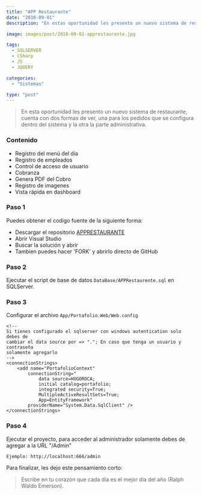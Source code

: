 ```yaml
---
title: "APP Restaurante"
date: "2018-09-01"
description: "En estas oportunidad les presento un nuevo sistema de restaurante, cuenta con dos formas de ver, una para los pedidos que se configura dentro del sistema y la otra la parte administrativa."

image: images/post/2018-09-01-apprestaurante.jpg

tags:
  - SQLSERVER
  - CSharp
  - JS
  - JQUERY

categories:
  - "Sistemas"

type: "post"
---
```


> En esta oportunidad les presento un nuevo sistema de restaurante, cuenta con dos formas de ver, una para los pedidos que se configura dentro del sistema y la otra la parte administrativa.

### Contenido
- Registro del menú del día 
- Registro de empleados 
- Control de acceso de usuario 
- Cobranza 
- Genera PDF del Cobro 
- Registro de imagenes 
- Vista rápida en dashboard 

### Paso 1
Puedes obtener el codigo fuente de la siguiente forma:

- Descargar el repositorio [APPRESTAURANTE](https://github.com/PORTAFOLIO-PROYECTOS/APPRESTAURANTE/archive/master.zip)
- Abrir Visual Studio
- Buscar la solución y abrir
- Tambien puedes hacer 'FORK' y abrirlo directo de GitHub

### Paso 2
Ejecutar el script de base de datos ```DataBase/APPRestaurente.sql``` en SQLServer.

### Paso 3
Configurar el archivo ```App/Portafolio.Web/Web.config```
```
<!-- 
Si tienes configurado el sqlserver con windows autentication solo debes de 
cambiar el data source por => "."; En caso que tenga un usuario y contraseña 
solamente agregarlo
-->
<connectionStrings>
    <add name="PortafolioContext" 
        connectionString="
            data source=HUGOROCA;
            initial catalog=portafolio;
            integrated security=True;
            MultipleActiveResultSets=True;
            App=EntityFramework" 
        providerName="System.Data.SqlClient" />
</connectionStrings>
```

### Paso 4
Ejecutar el proyecto, para acceder al administrador solamente debes de agregar a la URL "/Admin"

```
Ejemplo: http://localhost:666/admin
```

Para finalizar, les dejo este pensamiento corto:
> Escribe en tu corazón que cada día es el mejor día del año (Ralph Waldo Emerson).